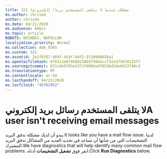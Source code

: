 ```yaml
---
title: 321 مشكلات عندما لا يتلقى المستخدم بريدًا إلكترونيًا
ms.author: chrisda
author: chrisda
ms.date: 04/21/2020
ms.audience: Admin
ms.topic: article
ROBOTS: NOINDEX, NOFOLLOW
localization_priority: Normal
ms.collection: Adm_O365
ms.custom: 321
ms.assetid: 2a1f6f67-d69f-4cbf-b0f2-5f10998b5ba1
ms.openlocfilehash: 6f6111e07456821865f56baccf3a1d73639125f7
ms.sourcegitcommit: 631cbb5f03e5371f0995e976536d24e9d13746c3
ms.translationtype: MT
ms.contentlocale: ar-SA
ms.lasthandoff: 04/22/2020
ms.locfileid: "43762952"
---
```

# <a name="a-user-isnt-receiving-email-messages"></a><span data-ttu-id="e4f0a-102">لا يتلقى المستخدم رسائل بريد إلكتروني</span><span class="sxs-lookup"><span data-stu-id="e4f0a-102">A user isn't receiving email messages</span></span>

<span data-ttu-id="e4f0a-103">يبدو أن لديك مشكلة تدفق البريد.</span><span class="sxs-lookup"><span data-stu-id="e4f0a-103">It looks like you have a mail flow issue.</span></span> <span data-ttu-id="e4f0a-104">لدينا التشخيصات التي من شأنها أن تساعد في تحديد العديد من المشاكل تدفق البريد المشترك.</span><span class="sxs-lookup"><span data-stu-id="e4f0a-104">We have diagnostics that will help identify many common mail flow problems.</span></span> <span data-ttu-id="e4f0a-105">انقر فوق **تشغيل التشخيصات** أدناه.</span><span class="sxs-lookup"><span data-stu-id="e4f0a-105">Click **Run Diagnostics** below.</span></span>
 